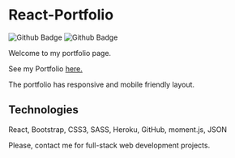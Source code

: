 # React-Portfolio

![Github Badge](https://img.shields.io/github/languages/top/zerrtry/React-Portfolio)
![Github Badge](https://img.shields.io/github/languages/count/zerrtry/React-Portfolio?color=yellow)

Welcome to my portfolio page. 

See my Portfolio [here.](https://dmitrii-zverev-portfolio.herokuapp.com/)

The portfolio has responsive and mobile friendly layout.

## Technologies
React, Bootstrap, CSS3, SASS, Heroku, GitHub, moment.js, JSON

Please, contact me for full-stack web development projects.



